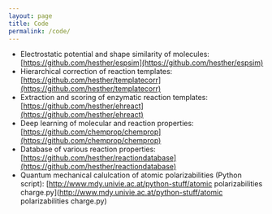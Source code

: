 ```yaml
---
layout: page
title: Code
permalink: /code/
---
```


* Electrostatic potential and shape similarity of molecules: [https://github.com/hesther/espsim](https://github.com/hesther/espsim)
* Hierarchical correction of reaction templates: [https://github.com/hesther/templatecorr](https://github.com/hesther/templatecorr)
* Extraction and scoring of enzymatic reaction templates: [https://github.com/hesther/ehreact](https://github.com/hesther/ehreact)
* Deep learning of molecular and reaction properties: [https://github.com/chemprop/chemprop](https://github.com/chemprop/chemprop)
* Database of various reaction properties: [https://github.com/hesther/reactiondatabase](https://github.com/hesther/reactiondatabase)
* Quantum mechanical calulcation of atomic polarizabilities (Python script): [http://www.mdy.univie.ac.at/python-stuff/atomic polarizabilities charge.py](http://www.mdy.univie.ac.at/python-stuff/atomic polarizabilities charge.py)